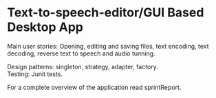 # Text-to-speech-editor/GUI Based Desktop App

Main user stories: Opening, editing and saving files, text encoding, text decoding, reverse text to speech and audio tunning.

Design patterns: singleton, strategy, adapter, factory.  
Testing: Junit tests.  

For a complete overview of the application read sprintReport.
